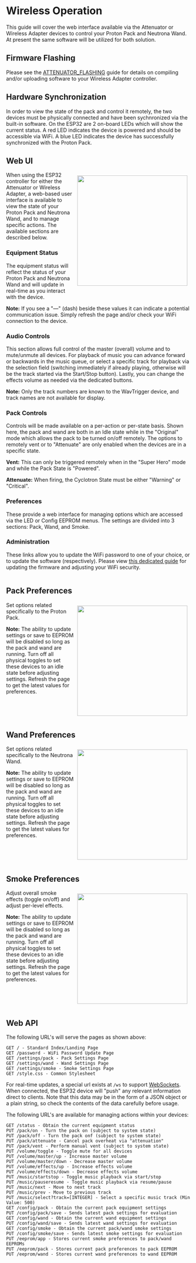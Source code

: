 # Wireless Operation

This guide will cover the web interface available via the Attenuator or Wireless Adapter devices to control your Proton Pack and Neutrona Wand. At present the same software will be utilized for both solution.

## Firmware Flashing

Please see the [ATTENUATOR_FLASHING](ATTENUATOR_FLASHING.md) guide for details on compiling and/or uploading software to your Wireless Adapter controller.

## Hardware Synchronization

In order to view the state of the pack and control it remotely, the two devices must be physically connected and have been sychnronized via the built-in software. On the ESP32 are 2 on-board LEDs which will show the current status. A red LED indicates the device is powered and should be accessible via WiFi. A blue LED indicates the device has successfully synchronized with the Proton Pack.

## Web UI

<img style="float:right;padding:10px;width:300px;" src="images/WebUI-Main.jpg"/>

When using the ESP32 controller for either the Attenuator or Wireless Adapter, a web-based user interface is available to view the state of your Proton Pack and Neutrona Wand, and to manage specific actions. The available sections are described below.

### Equipment Status

The equipment status will reflect the status of your Proton Pack and Neutrona Wand and will update in real-time as you interact with the device.

**Note:** If you see a "&mdash;" (dash) beside these values it can indicate a potential communication issue. Simply refresh the page and/or check your WiFi connection to the device.

### Audio Controls

This section allows full control of the master (overall) volume and to mute/unmute all devices. For playback of music you can advance forward or backwards in the music queue, or select a specific track for playback via the selection field (switching immediately if already playing, otherwise will be the track started via the Start/Stop button). Lastly, you can change the effects volume as needed via the dedicated buttons.

**Note:** Only the track numbers are known to the WavTrigger device, and track names are not available for display.

### Pack Controls

Controls will be made available on a per-action or per-state basis. Shown here, the pack and wand are both in an Idle state while in the "Original" mode which allows the pack to be turned on/off remotely. The options to remotely vent or to "Attenuate" are only enabled when the devices are in a specific state.

**Vent:** This can only be triggered remotely when in the "Super Hero" mode and while the Pack State is "Powered".

**Attenuate:** When firing, the Cyclotron State must be either "Warning" or "Critical".

### Preferences

These provide a web interface for managing options which are accessed via the LED or Config EEPROM menus. The settings are divided into 3 sections: Pack, Wand, and Smoke.

### Administration

These links allow you to update the WiFi password to one of your choice, or to update the software (respectively). Please view [this dedicated guide](ATTENUATOR_FLASHING.md) for updating the firmware and adjusting your WiFi security.

<div style="clear:both"></div>

## Pack Preferences

<img style="float:right;padding:10px;width:300px;" src="images/WebUI-Pack.jpg"/>

Set options related specifically to the Proton Pack.

**Note:** The ability to update settings or save to EEPROM will be disabled so long as the pack and wand are running. Turn off all physical toggles to set these devices to an idle state before adjusting settings. Refresh the page to get the latest values for preferences.

<div style="clear:both"></div>

## Wand Preferences

<img style="float:right;padding:10px;width:300px;" src="images/WebUI-Wand.jpg"/>

Set options related specifically to the Neutrona Wand.

**Note:** The ability to update settings or save to EEPROM will be disabled so long as the pack and wand are running. Turn off all physical toggles to set these devices to an idle state before adjusting settings. Refresh the page to get the latest values for preferences.

<div style="clear:both"></div>

## Smoke Preferences

<img style="float:right;padding:10px;width:300px;" src="images/WebUI-Smoke.jpg"/>

Adjust overall smoke effects (toggle on/off) and adjust per-level effects.

**Note:** The ability to update settings or save to EEPROM will be disabled so long as the pack and wand are running. Turn off all physical toggles to set these devices to an idle state before adjusting settings. Refresh the page to get the latest values for preferences.

<div style="clear:both"></div>

## Web API

The following URL's will serve the pages as shown above:

	GET / - Standard Index/Landing Page
	GET /password - WiFi Password Update Page
	GET /settings/pack - Pack Settings Page
	GET /settings/wand - Wand Settings Page
	GET /settings/smoke - Smoke Settings Page
	GET /style.css - Common Stylesheet

For real-time updates, a special url exists at `/ws` to support [WebSockets](https://developer.mozilla.org/en-US/docs/Web/API/WebSockets_API). When connected, the ESP32 device will "push" any relevant information direct to clients. Note that this data may be in the form of a JSON object or a plain string, so check the contents of the data carefully before usage.

The following URL's are available for managing actions within your devices:

	GET /status - Obtain the current equipment status
	PUT /pack/on - Turn the pack on (subject to system state)
	PUT /pack/off - Turn the pack onf (subject to system state)
	PUT /pack/attenuate - Cancel pack overheat via "attenuation"
	PUT /pack/vent - Perform manual vent (subject to system state)
	PUT /volume/toggle - Toggle mute for all devices
	PUT /volume/master/up - Increase master volume
	PUT /volume/master/down - Decrease master volume
	PUT /volume/effects/up - Increase effects volume
	PUT /volume/effects/down - Decrease effects volume
	PUT /music/startstop - Toggle music playback via start/stop
	PUT /music/pauseresume - Toggle music playback via resume/pause
	PUT /music/next - Move to next track
	PUT /music/prev - Move to previous track
	PUT /music/select?track=[INTEGER] - Select a specific music track (Min Value: 500)
	GET /config/pack - Obtain the current pack equipment settings
	PUT /config/pack/save - Sends latest pack settings for evaluation
	GET /config/wand - Obtain the current wand equipment settings
	PUT /config/wand/save - Sends latest wand settings for evaluation
	GET /config/smoke - Obtain the current pack/wand smoke settings
	PUT /config/smoke/save - Sends latest smoke settings for evaluation
	PUT /eeprom/app - Stores current smoke preferences to pack/wand EEPROMs
	PUT /eeprom/pack - Stores current pack preferences to pack EEPROM
	PUT /eeprom/wand - Stores current wand preferences to wand EEPROM
